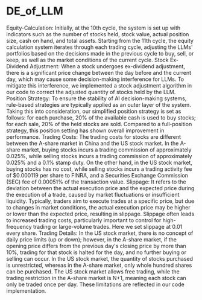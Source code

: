 # DE_of_LLM
Equity-Calculation: Initially, at the 10th cycle, the system is set up with indicators such as the number of stocks held, stock value, actual position size, cash on hand, and total assets. Starting from the 11th cycle, the equity calculation system iterates through each trading cycle, adjusting the LLMs' portfolios based on the decisions made in the previous cycle to buy, sell, or keep, as well as the market conditions of the current cycle. Stock Ex-Dividend Adjustment: When a stock undergoes ex-dividend adjustment, there is a significant price change between the day before and the current day, which may cause some decision-making interference for LLMs. To mitigate this interference, we implemented a stock adjustment algorithm in our code to correct the adjusted quantity of stocks held by the LLM. Position Strategy: To ensure the stability of AI decision-making systems, rule-based strategies are typically applied as an outer layer of the system. Taking this into consideration, our simplified position strategy is set as follows: for each purchase, 20% of the available cash is used to buy stocks; for each sale, 20% of the held stocks are sold. Compared to a full-position strategy, this position setting has shown overall improvement in performance.
Trading Costs: The trading costs for stocks are different between the A-share market in China and the US stock market. In the A-share market, buying stocks incurs a trading commission of approximately 0.025%, while selling stocks incurs a trading commission of approximately 0.025% and a 0.1% stamp duty. On the other hand, in the US stock market, buying stocks has no cost, while selling stocks incurs a trading activity fee of $0.000119 per share to FINRA, and a Securities Exchange Commission (SEC) fee of 0.00051% of the transaction value.
Slippage: It refers to the deviation between the actual execution price and the expected price during the execution of a trade, caused by market fluctuations or insufficient liquidity. Typically, traders aim to execute trades at a specific price, but due to changes in market conditions, the actual execution price may be higher or lower than the expected price, resulting in slippage. Slippage often leads to increased trading costs, particularly important to control for high-frequency trading or large-volume trades. Here we set slippage at 0.01 every share.
Trading Details: In the US stock market, there is no concept of daily price limits (up or down); however, in the A-share market, if the opening price differs from the previous day's closing price by more than 10%, trading for that stock is halted for the day, and no further buying or selling can occur. In the US stock market, the quantity of stocks purchased is unrestricted, whereas in the A-share market, only whole hundred shares can be purchased. The US stock market allows free trading, while the trading restriction in the A-share market is N+1, meaning each stock can only be traded once per day. These limitations are reflected in our code implementation.
